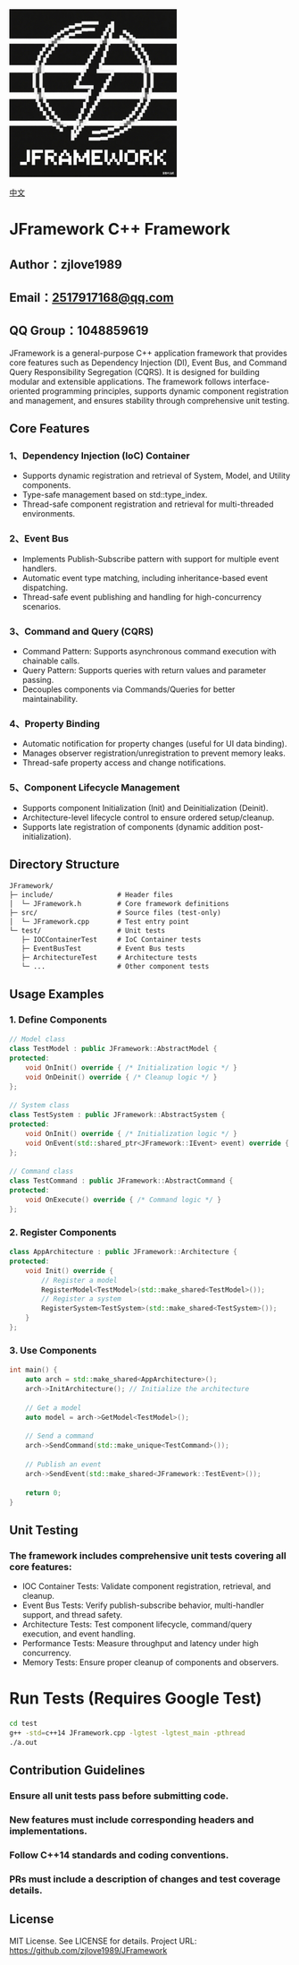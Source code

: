 <img src="https://github.com/zjlove1989/JFramework/blob/master/LOGO.png" alt="LOGO" width="300" height="300" />

[中文](https://github.com/zam1024t/LocalizedMenu/blob/master/readme/README.md)

# JFramework C++ Framework

## Author：zjlove1989
## Email：2517917168@qq.com
## QQ Group：1048859619


JFramework is a general-purpose C++ application framework that provides core features such as Dependency Injection (DI), Event Bus, and Command Query Responsibility Segregation (CQRS). It is designed for building modular and extensible applications. The framework follows interface-oriented programming principles, supports dynamic component registration and management, and ensures stability through comprehensive unit testing.

## Core Features

### 1、Dependency Injection (IoC) Container
- Supports dynamic registration and retrieval of System, Model, and Utility components.
- Type-safe management based on std::type_index.
- Thread-safe component registration and retrieval for multi-threaded environments.

### 2、Event Bus
- Implements Publish-Subscribe pattern with support for multiple event handlers.
- Automatic event type matching, including inheritance-based event dispatching.
- Thread-safe event publishing and handling for high-concurrency scenarios.

### 3、Command and Query (CQRS)
- Command Pattern: Supports asynchronous command execution with chainable calls.
- Query Pattern: Supports queries with return values and parameter passing.
- Decouples components via Commands/Queries for better maintainability.

### 4、Property Binding
- Automatic notification for property changes (useful for UI data binding).
- Manages observer registration/unregistration to prevent memory leaks.
- Thread-safe property access and change notifications.
  
### 5、Component Lifecycle Management
- Supports component Initialization (Init) and Deinitialization (Deinit).
- Architecture-level lifecycle control to ensure ordered setup/cleanup.
- Supports late registration of components (dynamic addition post-initialization).

## Directory Structure

	JFramework/
	├─ include/                # Header files
	│  └─ JFramework.h         # Core framework definitions
	├─ src/                    # Source files (test-only)
	│  └─ JFramework.cpp       # Test entry point
	└─ test/                   # Unit tests
	   ├─ IOCContainerTest     # IoC Container tests
	   ├─ EventBusTest         # Event Bus tests
	   ├─ ArchitectureTest     # Architecture tests
	   └─ ...                  # Other component tests

## Usage Examples

### 1. Define Components
```cpp
// Model class
class TestModel : public JFramework::AbstractModel {
protected:
    void OnInit() override { /* Initialization logic */ }
    void OnDeinit() override { /* Cleanup logic */ }
};

// System class
class TestSystem : public JFramework::AbstractSystem {
protected:
    void OnInit() override { /* Initialization logic */ }
    void OnEvent(std::shared_ptr<JFramework::IEvent> event) override { /* Event handling */ }
};

// Command class
class TestCommand : public JFramework::AbstractCommand {
protected:
    void OnExecute() override { /* Command logic */ }
};
```
### 2. Register Components
```cpp
class AppArchitecture : public JFramework::Architecture {
protected:
    void Init() override {
        // Register a model
        RegisterModel<TestModel>(std::make_shared<TestModel>());
        // Register a system
        RegisterSystem<TestSystem>(std::make_shared<TestSystem>());
    }
};
```
### 3. Use Components
```cpp
int main() {
    auto arch = std::make_shared<AppArchitecture>();
    arch->InitArchitecture(); // Initialize the architecture

    // Get a model
    auto model = arch->GetModel<TestModel>();

    // Send a command
    arch->SendCommand(std::make_unique<TestCommand>());

    // Publish an event
    arch->SendEvent(std::make_shared<JFramework::TestEvent>());

    return 0;
}
```
## Unit Testing
### The framework includes comprehensive unit tests covering all core features:
- IOC Container Tests: Validate component registration, retrieval, and cleanup.
- Event Bus Tests: Verify publish-subscribe behavior, multi-handler support, and thread safety.
- Architecture Tests: Test component lifecycle, command/query execution, and event handling.
- Performance Tests: Measure throughput and latency under high concurrency.
- Memory Tests: Ensure proper cleanup of components and observers.

# Run Tests (Requires Google Test)
```bash
cd test
g++ -std=c++14 JFramework.cpp -lgtest -lgtest_main -pthread
./a.out
```

## Contribution Guidelines
### Ensure all unit tests pass before submitting code.
### New features must include corresponding headers and implementations.
### Follow C++14 standards and coding conventions.
### PRs must include a description of changes and test coverage details.

## License
MIT License. See LICENSE for details.
Project URL: https://github.com/zjlove1989/JFramework
